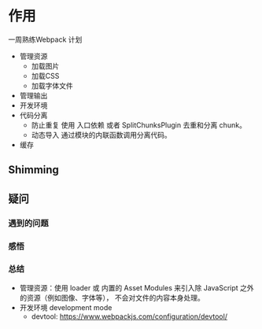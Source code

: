 # 作用
一周熟练Webpack 计划
- 管理资源
  - 加载图片
  - 加载CSS
  - 加载字体文件
- 管理输出
- 开发环境
- 代码分离
  - 防止重复 使用 入口依赖 或者 SplitChunksPlugin 去重和分离 chunk。
  - 动态导入 通过模块的内联函数调用分离代码。
- 缓存


## Shimming

## 疑问

### 遇到的问题



### 感悟


### 总结
- 管理资源：使用 loader 或 内置的  Asset Modules 来引入除 JavaScript 之外的资源（例如图像、字体等）， 不会对文件的内容本身处理。
- 开发环境 development mode
  - devtool: https://www.webpackjs.com/configuration/devtool/